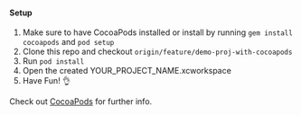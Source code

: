 #### Setup
1. Make sure to have CocoaPods installed or install by running `gem install cocoapods` and `pod setup`
2. Clone this repo and checkout `origin/feature/demo-proj-with-cocoapods`
3. Run `pod install`
4. Open the created YOUR_PROJECT_NAME.xcworkspace
5. Have Fun! :ok_hand:

Check out [CocoaPods](http://cocoapods.org/) for further info.
